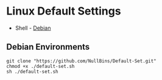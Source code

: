 # Linux Default Settings

  * Shell - [Debian](https://github.com/NullBins/Default-Set/blob/main/default-set.sh)

## Debian Environments
```
git clone "https://github.com/NullBins/Default-Set.git"
chmod +x ./default-set.sh
sh ./default-set.sh
```
